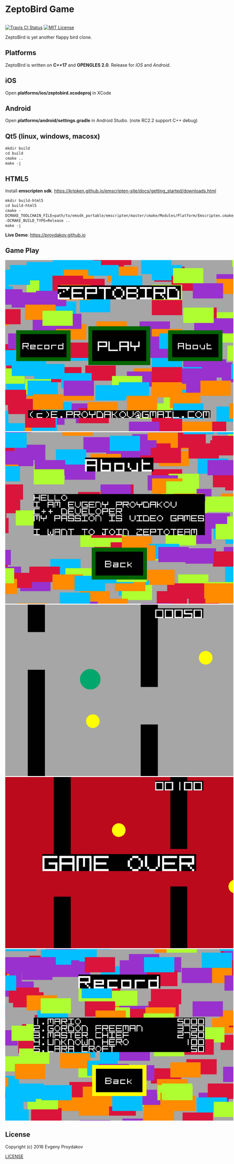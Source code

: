 # ZeptoBird Game

<span style="display: inline-block;">

[![Travis CI Status](https://travis-ci.org/proydakov/zeptobird.svg?branch=master)](https://travis-ci.org/proydakov/zeptobird)
[![MIT License](https://img.shields.io/badge/license-MIT-blue.svg)](https://github.com/proydakov/zeptobird/blob/master/LICENSE)
</span>

ZeptoBird is yet another flappy bird clone.

Platforms
---------

ZeptoBird is written on **C++17** and **OPENGLES 2.0**. Release for *IOS* and *Android*.

iOS
---

Open **platforms/ios/zeptobird.xcodeproj** in XCode

Android
-------

Open **platforms/android/settings.gradle** in Android Studio. (note RC2.2 support C++ debug)

Qt5 (linux, windows, macosx)
----------------------------

    mkdir build
    cd build
    cmake ..
    make -j

HTML5
-----

Install **emscripten sdk**. https://kripken.github.io/emscripten-site/docs/getting_started/downloads.html

    mkdir build-html5
    cd build-html5
    cmake -DCMAKE_TOOLCHAIN_FILE=path/to/emsdk_portable/emscripten/master/cmake/Modules/Platform/Emscripten.cmake -DCMAKE_BUILD_TYPE=Release ..
    make -j

**Live Demo**: https://proydakov.github.io

Game Play
---------

![welcome](screenshot/welcome.jpg)
![about](screenshot/about.jpg)
![play](screenshot/play.jpg)
![game_over](screenshot/game_over.jpg)
![record](screenshot/record.jpg)

License
-------

Copyright (c) 2016 Evgeny Proydakov

[LICENSE](LICENSE)

[0]: https://github.com/proydakov/zeptobird
